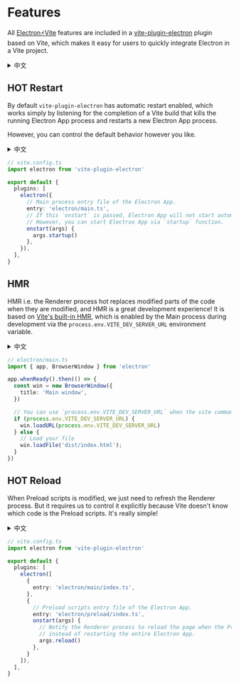 # Features

All [Electron⚡️Vite](https://github.com/electron-vite) features are included in a [vite-plugin-electron](https://github.com/electron-vite/vite-plugin-electron) plugin based on Vite, which makes it easy for users to quickly integrate Electron in a Vite project.

<details>
  <summary>中文</summary>
  <p><a target="_blank" href="https://github.com/electron-vite">Electron⚡️Vite</a> 所有功能均包含在一个基于 Vite 开发的  <a target="_blank" href="https://github.com/electron-vite/vite-plugin-electron">vite-plugin-electron</a> 插件，它能使得用户能很方便的在一个 Vite 项目中快速集成 Electron。</p>
</details>

## HOT Restart

By default `vite-plugin-electron` has automatic restart enabled, which works simply by listening for the completion of a Vite build that kills the running Electron App process and restarts a new Electron App process.

However, you can control the default behavior however you like.

<details>
  <summary>中文</summary>
  <p>默认情况下 <code>vite-plugin-electron</code> 开启了自动重启，它的工作原理仅仅是监听 Vite 构建完成后杀死正在运行的 Electron App 进程，然后重启一个新的Electron App 进程。</p>
  <p>不过你可以随意控制默认行为。</p>
</details>


```ts
// vite.config.ts
import electron from 'vite-plugin-electron'

export default {
  plugins: [
    electron({
      // Main process entry file of the Electron App.
      entry: 'electron/main.ts',
      // If this `onstart` is passed, Electron App will not start automatically.  
      // However, you can start Electroo App via `startup` function. 
      onstart(args) {
        args.startup()
      },
    }),
  ],
}
```

## HMR

HMR i.e. the Renderer process hot replaces modified parts of the code when they are modified, and HMR is a great development experience! It is based on [Vite's built-in HMR](https://vitejs.dev/guide/features.html#hot-module-replacement), which is enabled by the Main process during development via the `process.env.VITE_DEV_SERVER_URL` environment variable.

<details>
  <summary>中文</summary>
  <p>HMR 即渲染进程修改代码后会热替换修改的部分，HMR 的开发体验非常棒！它基于 <a target="_blank" href="https://vitejs.dev/guide/features.html#hot-module-replacement">Vite 内置的 HMR</a>，在开发期间主进程通过 <code>process.env.VITE_DEV_SERVER_URL</code> 环境变量开启它。</p>
</details>


```ts
// electron/main.ts
import { app, BrowserWindow } from 'electron'

app.whenReady().then(() => {
  const win = new BrowserWindow({
    title: 'Main window',
  })

  // You can use `process.env.VITE_DEV_SERVER_URL` when the vite command is called `serve`
  if (process.env.VITE_DEV_SERVER_URL) {
    win.loadURL(process.env.VITE_DEV_SERVER_URL)
  } else {
    // Load your file
    win.loadFile('dist/index.html');
  }
})
```

## HOT Reload

When Preload scripts is modified, we just need to refresh the Renderer process. But it requires us to control it explicitly because Vite doesn't know which code is the Preload scripts. It's really simple!

<details>
  <summary>中文</summary>
  <p>当预加载脚本被修改时，我们只需要重新刷新渲染进程就可以了，但是它需要我们显式的控制它，因为 Vite 不知道哪些代码是预加载脚本。它很简单！</p>
</details>

```ts
// vite.config.ts
import electron from 'vite-plugin-electron'

export default {
  plugins: [
    electron([
      {
        entry: 'electron/main/index.ts',
      },
      {
        // Preload scripts entry file of the Electron App.
        entry: 'electron/preload/index.ts',
        onstart(args) {
          // Notify the Renderer process to reload the page when the Preload scripts build is complete, 
          // instead of restarting the entire Electron App.
          args.reload()
        },
      }
    ]),
  ],
}
```

